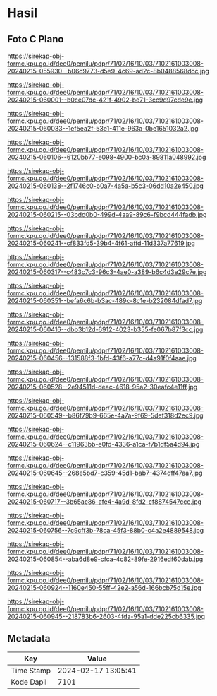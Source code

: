 # Hasil

## Foto C Plano

https://sirekap-obj-formc.kpu.go.id/dee0/pemilu/pdpr/71/02/16/10/03/7102161003008-20240215-055930--b06c9773-d5e9-4c69-ad2c-8b0488568dcc.jpg

https://sirekap-obj-formc.kpu.go.id/dee0/pemilu/pdpr/71/02/16/10/03/7102161003008-20240215-060001--b0ce07dc-421f-4902-be71-3cc9d97cde9e.jpg

https://sirekap-obj-formc.kpu.go.id/dee0/pemilu/pdpr/71/02/16/10/03/7102161003008-20240215-060033--1ef5ea2f-53e1-411e-963a-0be1651032a2.jpg

https://sirekap-obj-formc.kpu.go.id/dee0/pemilu/pdpr/71/02/16/10/03/7102161003008-20240215-060106--6120bb77-e098-4900-bc0a-89811a048992.jpg

https://sirekap-obj-formc.kpu.go.id/dee0/pemilu/pdpr/71/02/16/10/03/7102161003008-20240215-060138--2f1746c0-b0a7-4a5a-b5c3-06dd10a2e450.jpg

https://sirekap-obj-formc.kpu.go.id/dee0/pemilu/pdpr/71/02/16/10/03/7102161003008-20240215-060215--03bdd0b0-499d-4aa9-89c6-f9bcd444fadb.jpg

https://sirekap-obj-formc.kpu.go.id/dee0/pemilu/pdpr/71/02/16/10/03/7102161003008-20240215-060241--cf833fd5-39b4-4f61-affd-11d337a77619.jpg

https://sirekap-obj-formc.kpu.go.id/dee0/pemilu/pdpr/71/02/16/10/03/7102161003008-20240215-060317--c483c7c3-96c3-4ae0-a389-b6c4d3e29c7e.jpg

https://sirekap-obj-formc.kpu.go.id/dee0/pemilu/pdpr/71/02/16/10/03/7102161003008-20240215-060351--befa6c6b-b3ac-489c-8c1e-b232084dfad7.jpg

https://sirekap-obj-formc.kpu.go.id/dee0/pemilu/pdpr/71/02/16/10/03/7102161003008-20240215-060416--dbb3b12d-6912-4023-b355-fe067b87f3cc.jpg

https://sirekap-obj-formc.kpu.go.id/dee0/pemilu/pdpr/71/02/16/10/03/7102161003008-20240215-060456--131588f3-1bfd-43f6-a77c-d4a91f0f4aae.jpg

https://sirekap-obj-formc.kpu.go.id/dee0/pemilu/pdpr/71/02/16/10/03/7102161003008-20240215-060528--2e94511d-deac-4618-95a2-30eafc4e11ff.jpg

https://sirekap-obj-formc.kpu.go.id/dee0/pemilu/pdpr/71/02/16/10/03/7102161003008-20240215-060549--b86f79b9-665e-4a7a-9f69-5def318d2ec9.jpg

https://sirekap-obj-formc.kpu.go.id/dee0/pemilu/pdpr/71/02/16/10/03/7102161003008-20240215-060624--c11963bb-e0fd-4336-a1ca-f7b1df5a4d94.jpg

https://sirekap-obj-formc.kpu.go.id/dee0/pemilu/pdpr/71/02/16/10/03/7102161003008-20240215-060645--268e5bd7-c359-45d1-bab7-4374dff47aa7.jpg

https://sirekap-obj-formc.kpu.go.id/dee0/pemilu/pdpr/71/02/16/10/03/7102161003008-20240215-060717--3b65ac86-afe4-4a9d-8fd2-cf8874547cce.jpg

https://sirekap-obj-formc.kpu.go.id/dee0/pemilu/pdpr/71/02/16/10/03/7102161003008-20240215-060756--7c9cff3b-78ca-45f3-88b0-c4a2e4889548.jpg

https://sirekap-obj-formc.kpu.go.id/dee0/pemilu/pdpr/71/02/16/10/03/7102161003008-20240215-060854--aba6d8e9-cfca-4c82-89fe-2916edf60dab.jpg

https://sirekap-obj-formc.kpu.go.id/dee0/pemilu/pdpr/71/02/16/10/03/7102161003008-20240215-060924--1160e450-55ff-42e2-a56d-166bcb75d15e.jpg

https://sirekap-obj-formc.kpu.go.id/dee0/pemilu/pdpr/71/02/16/10/03/7102161003008-20240215-060945--218783b6-2603-4fda-95a1-dde225cb6335.jpg


## Metadata

| Key        | Value               |
| ---------- | ------------------- |
| Time Stamp | 2024-02-17 13:05:41 |
| Kode Dapil | 7101                |



